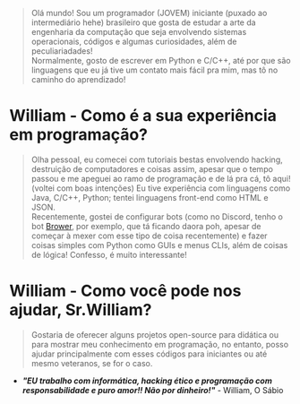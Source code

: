> Olá mundo! Sou um programador (JOVEM) iniciante (puxado ao intermediário hehe) brasileiro que gosta de estudar a arte da engenharia da computação que seja envolvendo sistemas operacionais, códigos e algumas curiosidades, além de peculiariadades!  
> Normalmente, gosto de escrever em Python e C/C++, até por que são linguagens que eu já tive um contato mais fácil pra mim, mas tô no caminho do aprendizado!  

# William - Como é a sua experiência em programação?
> Olha pessoal, eu comecei com tutoriais bestas envolvendo hacking, destruição de computadores e coisas assim, apesar que o tempo passou e me apeguei ao ramo de programação e de lá pra cá, tô aqui! (voltei com boas intenções) Eu tive experiência com linguagens como Java, C/C++, Python; tentei linguagens front-end como HTML e JSON.  
> Recentemente, gostei de configurar bots (como no Discord, tenho o bot [Brower](https://discord.com/oauth2/authorize?client_id=1247735793368301669), por exemplo, que tá ficando daora poh, apesar de começar à mexer com esse tipo de coisa recentemente) e fazer coisas simples com Python como GUIs e menus CLIs, além de coisas de lógica! Confesso, é muito interessante!  

# William - Como você pode nos ajudar, Sr.William?
> Gostaria de oferecer alguns projetos open-source para didática ou para mostrar meu conhecimento em programação, no entanto, posso ajudar principalmente com esses códigos para iniciantes ou até mesmo veteranos, se for o caso.  

- **_"EU trabalho com informática, hacking ético e programação com responsabilidade e puro amor!! Não por dinheiro!"_** - William, O Sábio
